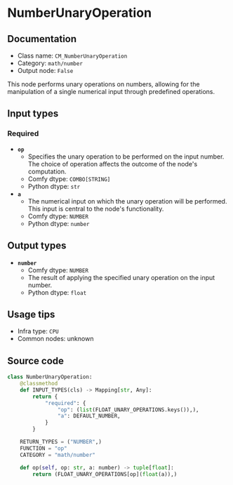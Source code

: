 # NumberUnaryOperation
## Documentation
- Class name: `CM_NumberUnaryOperation`
- Category: `math/number`
- Output node: `False`

This node performs unary operations on numbers, allowing for the manipulation of a single numerical input through predefined operations.
## Input types
### Required
- **`op`**
    - Specifies the unary operation to be performed on the input number. The choice of operation affects the outcome of the node's computation.
    - Comfy dtype: `COMBO[STRING]`
    - Python dtype: `str`
- **`a`**
    - The numerical input on which the unary operation will be performed. This input is central to the node's functionality.
    - Comfy dtype: `NUMBER`
    - Python dtype: `number`
## Output types
- **`number`**
    - Comfy dtype: `NUMBER`
    - The result of applying the specified unary operation on the input number.
    - Python dtype: `float`
## Usage tips
- Infra type: `CPU`
- Common nodes: unknown


## Source code
```python
class NumberUnaryOperation:
    @classmethod
    def INPUT_TYPES(cls) -> Mapping[str, Any]:
        return {
            "required": {
                "op": (list(FLOAT_UNARY_OPERATIONS.keys()),),
                "a": DEFAULT_NUMBER,
            }
        }

    RETURN_TYPES = ("NUMBER",)
    FUNCTION = "op"
    CATEGORY = "math/number"

    def op(self, op: str, a: number) -> tuple[float]:
        return (FLOAT_UNARY_OPERATIONS[op](float(a)),)

```
